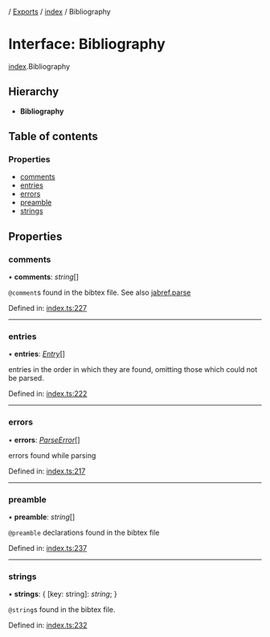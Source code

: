 [](../README.md) / [Exports](../modules.md) / [index](../modules/index.md) / Bibliography

# Interface: Bibliography

[index](../modules/index.md).Bibliography

## Hierarchy

* **Bibliography**

## Table of contents

### Properties

- [comments](index.bibliography.md#comments)
- [entries](index.bibliography.md#entries)
- [errors](index.bibliography.md#errors)
- [preamble](index.bibliography.md#preamble)
- [strings](index.bibliography.md#strings)

## Properties

### comments

• **comments**: *string*[]

`@comment`s found in the bibtex file. See also [jabref.parse](../modules/jabref.md#parse)

Defined in: [index.ts:227](https://github.com/retorquere/bibtex-parser/blob/master/index.ts#L227)

___

### entries

• **entries**: [*Entry*](index.entry.md)[]

entries in the order in which they are found, omitting those which could not be parsed.

Defined in: [index.ts:222](https://github.com/retorquere/bibtex-parser/blob/master/index.ts#L222)

___

### errors

• **errors**: [*ParseError*](index.parseerror.md)[]

errors found while parsing

Defined in: [index.ts:217](https://github.com/retorquere/bibtex-parser/blob/master/index.ts#L217)

___

### preamble

• **preamble**: *string*[]

`@preamble` declarations found in the bibtex file

Defined in: [index.ts:237](https://github.com/retorquere/bibtex-parser/blob/master/index.ts#L237)

___

### strings

• **strings**: { [key: string]: *string*;  }

`@string`s found in the bibtex file.

Defined in: [index.ts:232](https://github.com/retorquere/bibtex-parser/blob/master/index.ts#L232)
